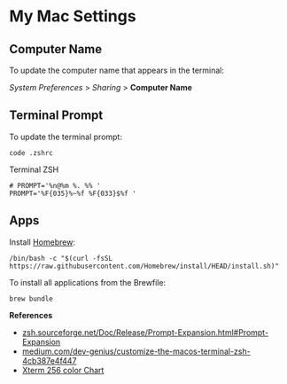 # My Mac Settings

## Computer Name

To update the computer name that appears in the terminal:

_System Preferences_ > _Sharing_ > __Computer Name__

## Terminal Prompt

To update the terminal prompt:

```script
code .zshrc
```

Terminal ZSH

```script
# PROMPT='%n@%m %. %% '
PROMPT='%F{035}%~%f %F{033}$%f '
```

## Apps

Install [Homebrew](https://brew.sh/):

```script
/bin/bash -c "$(curl -fsSL https://raw.githubusercontent.com/Homebrew/install/HEAD/install.sh)"
```

To install all applications from the Brewfile:

```
brew bundle
```

__References__

- [zsh.sourceforge.net/Doc/Release/Prompt-Expansion.html#Prompt-Expansion](http://zsh.sourceforge.net/Doc/Release/Prompt-Expansion.html#Prompt-Expansion)
- [medium.com/dev-genius/customize-the-macos-terminal-zsh-4cb387e4f447](https://medium.com/dev-genius/customize-the-macos-terminal-zsh-4cb387e4f447)
- [Xterm 256 color Chart](https://upload.wikimedia.org/wikipedia/commons/1/15/Xterm_256color_chart.svg)
